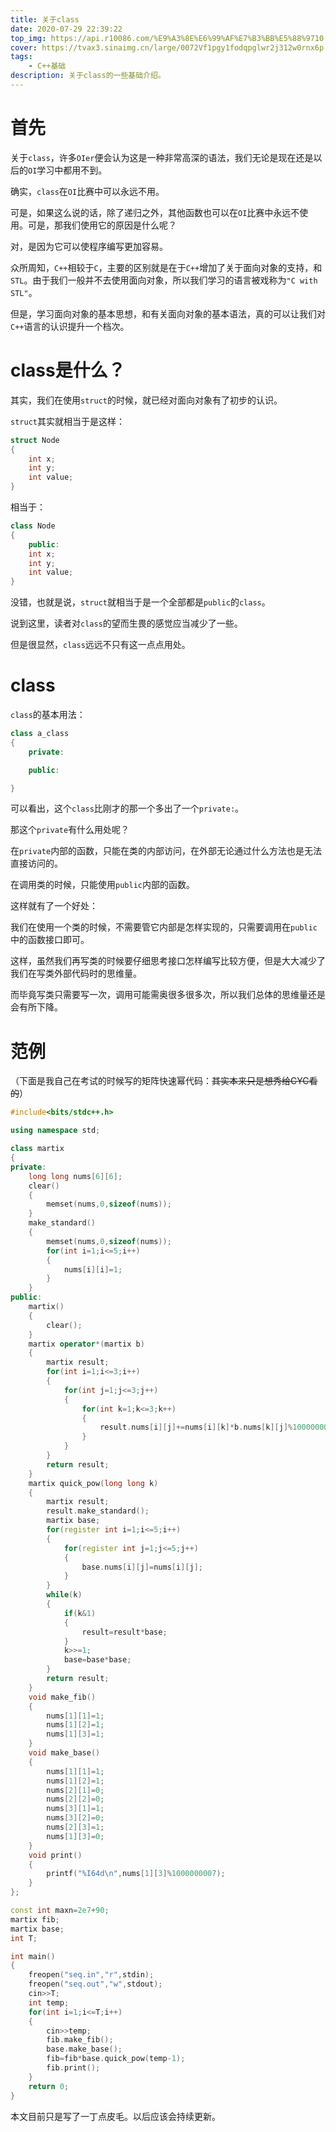 ```yaml
---
title: 关于class
date: 2020-07-29 22:39:22
top_img: https://api.r10086.com/%E9%A3%8E%E6%99%AF%E7%B3%BB%E5%88%9710.php
cover: https://tvax3.sinaimg.cn/large/0072Vf1pgy1fodqpglwr2j312w0rnx6p.jpg
tags: 
    - C++基础
description: 关于class的一些基础介绍。
---
```

# 首先
关于`class`，许多`OIer`便会认为这是一种非常高深的语法，我们无论是现在还是以后的`OI`学习中都用不到。

确实，`class`在`OI`比赛中可以永远不用。

可是，如果这么说的话，除了递归之外，其他函数也可以在`OI`比赛中永远不使用。可是，那我们使用它的原因是什么呢？

对，是因为它可以使程序编写更加容易。

众所周知，`C++`相较于`C`，主要的区别就是在于`C++`增加了关于面向对象的支持，和`STL`。由于我们一般并不去使用面向对象，所以我们学习的语言被戏称为`"C with STL"`。

但是，学习面向对象的基本思想，和有关面向对象的基本语法，真的可以让我们对`C++`语言的认识提升一个档次。

# class是什么？
其实，我们在使用`struct`的时候，就已经对面向对象有了初步的认识。

`struct`其实就相当于是这样：

```cpp
struct Node
{
    int x;
    int y;
    int value;
}
```
相当于：
```cpp
class Node
{
    public:
    int x;
    int y;
    int value;
}
```
没错，也就是说，`struct`就相当于是一个全部都是`public`的`class`。

说到这里，读者对`class`的望而生畏的感觉应当减少了一些。

但是很显然，`class`远远不只有这一点点用处。

# class
`class`的基本用法：
```cpp
class a_class
{
    private:

    public:

}
```
可以看出，这个`class`比刚才的那一个多出了一个`private:`。

那这个`private`有什么用处呢？

在`private`内部的函数，只能在类的内部访问，在外部无论通过什么方法也是无法直接访问的。

在调用类的时候，只能使用`public`内部的函数。

这样就有了一个好处：

我们在使用一个类的时候，不需要管它内部是怎样实现的，只需要调用在`public`中的函数接口即可。

这样，虽然我们再写类的时候要仔细思考接口怎样编写比较方便，但是大大减少了我们在写类外部代码时的思维量。

而毕竟写类只需要写一次，调用可能需奥很多很多次，所以我们总体的思维量还是会有所下降。

# 范例
（下面是我自己在考试的时候写的矩阵快速幂代码：~~其实本来只是想秀给CYC看的~~）
```cpp
#include<bits/stdc++.h>

using namespace std;

class martix
{
private:
	long long nums[6][6];
	clear()
	{
		memset(nums,0,sizeof(nums));
	}
	make_standard()
	{
		memset(nums,0,sizeof(nums));
		for(int i=1;i<=5;i++)
		{
			nums[i][i]=1;
		}
	}
public:
	martix()
	{
		clear();
	}
	martix operator*(martix b)
	{
		martix result;
		for(int i=1;i<=3;i++)
		{
			for(int j=1;j<=3;j++)
			{
				for(int k=1;k<=3;k++)
				{
					result.nums[i][j]+=nums[i][k]*b.nums[k][j]%1000000007;
				}
			}
		}
		return result;
	}
	martix quick_pow(long long k)
	{
		martix result;
		result.make_standard();
		martix base;
		for(register int i=1;i<=5;i++)
		{
			for(register int j=1;j<=5;j++)
			{
				base.nums[i][j]=nums[i][j];
			}
		}
		while(k)
		{
			if(k&1)
			{
				result=result*base;
			}
			k>>=1;
			base=base*base;
		}
		return result;
	}
	void make_fib()
	{
		nums[1][1]=1;
		nums[1][2]=1;
		nums[1][3]=1;
	}
	void make_base()
	{
		nums[1][1]=1;
		nums[1][2]=1;
		nums[2][1]=0;
		nums[2][2]=0;
		nums[3][1]=1;
		nums[3][2]=0;
		nums[2][3]=1;
		nums[1][3]=0;
	}
	void print()
	{
		printf("%I64d\n",nums[1][3]%1000000007);
	}
};

const int maxn=2e7+90;
martix fib;
martix base;
int T;

int main()
{
	freopen("seq.in","r",stdin);
	freopen("seq.out","w",stdout);
	cin>>T;
	int temp;
	for(int i=1;i<=T;i++)
	{
		cin>>temp;
		fib.make_fib();
		base.make_base();
		fib=fib*base.quick_pow(temp-1);
		fib.print();
	}
	return 0;
}

```
本文目前只是写了一丁点皮毛。以后应该会持续更新。